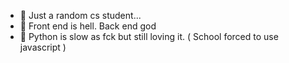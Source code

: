 - 👋 Just a random cs student...
- 👀 Front end is hell. Back end god
- 🌱 Python is slow as fck but still loving it. ( School forced to use javascript )
<!--- 📫 How to reach me ...
Read me out using: senhasdiwan@gmail.com
<!---
SenhasD/SenhasD is a ✨ special ✨ repository because its `README.md` (this file) appears on your GitHub profile.
You can click the Preview link to take a look at your changes.
--->
